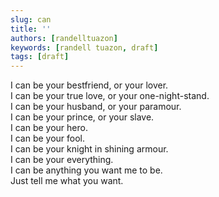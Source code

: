 ```yaml
---
slug: can
title: ''
authors: [randelltuazon]
keywords: [randell tuazon, draft]
tags: [draft]
---
```


I can be your bestfriend, or your lover. <br/>
I can be your true love, or your one-night-stand. <br/>
I can be your husband, or your paramour. <br/>
I can be your prince, or your slave. <br/>
I can be your hero. <br/>
I can be your fool. <br/>
I can be your knight in shining armour. <br/>
I can be your everything. <br/>
I can be anything you want me to be. <br/>
Just tell me what you want. <br/>

